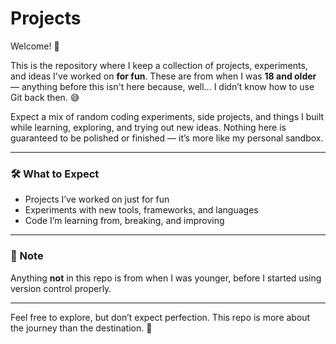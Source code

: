 # Projects

Welcome! 👋  

This is the repository where I keep a collection of projects, experiments, and ideas I've worked on **for fun**. These are from when I was **18 and older** — anything before this isn't here because, well… I didn’t know how to use Git back then. 😅  

Expect a mix of random coding experiments, side projects, and things I built while learning, exploring, and trying out new ideas. Nothing here is guaranteed to be polished or finished — it’s more like my personal sandbox.  

---

### 🛠️ What to Expect
- Projects I’ve worked on just for fun  
- Experiments with new tools, frameworks, and languages  
- Code I’m learning from, breaking, and improving  

---

### 📌 Note
Anything **not** in this repo is from when I was younger, before I started using version control properly.  

---

Feel free to explore, but don’t expect perfection. This repo is more about the journey than the destination. 🚀
